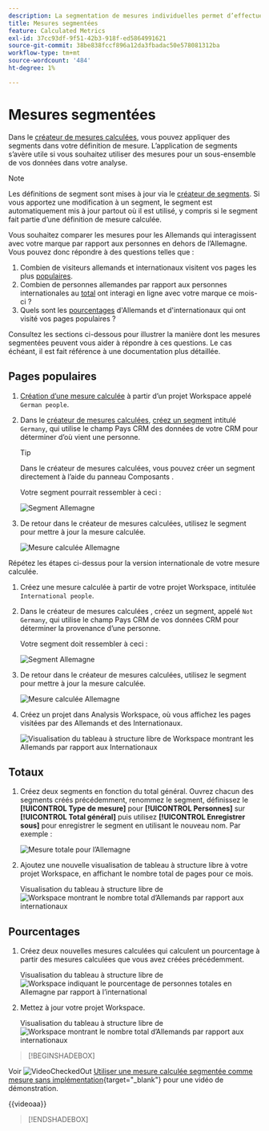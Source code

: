 ```yaml
---
description: La segmentation de mesures individuelles permet d’effectuer des comparaisons de mesures dans le même rapport.
title: Mesures segmentées
feature: Calculated Metrics
exl-id: 37cc93df-9f51-42b3-918f-ed5864991621
source-git-commit: 38be838fccf896a12da3fbadac50e578081312ba
workflow-type: tm+mt
source-wordcount: '484'
ht-degree: 1%

---
```


# Mesures segmentées

Dans le [créateur de mesures calculées](cm-build-metrics.md#definition-builder), vous pouvez appliquer des segments dans votre définition de mesure. L’application de segments s’avère utile si vous souhaitez utiliser des mesures pour un sous-ensemble de vos données dans votre analyse.

>[!NOTE]
>
>Les définitions de segment sont mises à jour via le [créateur de segments](/help/components/segments/seg-builder.md). Si vous apportez une modification à un segment, le segment est automatiquement mis à jour partout où il est utilisé, y compris si le segment fait partie d’une définition de mesure calculée.
>

Vous souhaitez comparer les mesures pour les Allemands qui interagissent avec votre marque par rapport aux personnes en dehors de l’Allemagne. Vous pouvez donc répondre à des questions telles que :

1. Combien de visiteurs allemands et internationaux visitent vos pages les plus [populaires](#popular-pages).
1. Combien de personnes allemandes par rapport aux personnes internationales au [total](#totals) ont interagi en ligne avec votre marque ce mois-ci ?
1. Quels sont les [pourcentages](#percentages) d&#39;Allemands et d&#39;internationaux qui ont visité vos pages populaires ?

Consultez les sections ci-dessous pour illustrer la manière dont les mesures segmentées peuvent vous aider à répondre à ces questions. Le cas échéant, il est fait référence à une documentation plus détaillée.

## Pages populaires

1. [Création d’une mesure calculée](cm-workflow.md) à partir d’un projet Workspace appelé `German people`.
1. Dans le [créateur de mesures calculées](cm-build-metrics.md), [créez un segment](/help/components/segments/seg-builder.md) intitulé `Germany`, qui utilise le champ Pays CRM des données de votre CRM pour déterminer d’où vient une personne.

   >[!TIP]
   >
   >Dans le créateur de mesures calculées, vous pouvez créer un segment directement à l’aide du panneau Composants .
   >   

   Votre segment pourrait ressembler à ceci :

   ![Segment Allemagne](assets/filter-germany.png)

1. De retour dans le créateur de mesures calculées, utilisez le segment pour mettre à jour la mesure calculée.

   ![Mesure calculée Allemagne](assets/calculated-metric-germany.png)

Répétez les étapes ci-dessus pour la version internationale de votre mesure calculée.

1. Créez une mesure calculée à partir de votre projet Workspace, intitulée `International people`.
1. Dans le créateur de mesures calculées , créez un segment, appelé `Not Germany`, qui utilise le champ Pays CRM de vos données CRM pour déterminer la provenance d’une personne.

   Votre segment doit ressembler à ceci :

   ![Segment Allemagne](assets/filter-not-germany.png)

1. De retour dans le créateur de mesures calculées, utilisez le segment pour mettre à jour la mesure calculée.

   ![Mesure calculée Allemagne](assets/calculated-metric-notgermany.png)


1. Créez un projet dans Analysis Workspace, où vous affichez les pages visitées par des Allemands et des Internationaux.

   ![Visualisation du tableau à structure libre de Workspace montrant les Allemands par rapport aux Internationaux](assets/workspace-german-vs-international.png)


## Totaux

1. Créez deux segments en fonction du total général. Ouvrez chacun des segments créés précédemment, renommez le segment, définissez le **[!UICONTROL Type de mesure]** pour **[!UICONTROL Personnes]** sur **[!UICONTROL Total général]** puis utilisez **[!UICONTROL Enregistrer sous]** pour enregistrer le segment en utilisant le nouveau nom. Par exemple :

   ![Mesure totale pour l’Allemagne](assets/calculated-metric-germany-total.png)

1. Ajoutez une nouvelle visualisation de tableau à structure libre à votre projet Workspace, en affichant le nombre total de pages pour ce mois.

   Visualisation du tableau à structure libre de ![Workspace montrant le nombre total d’Allemands par rapport aux internationaux](assets/workspace-german-vs-international-totals.png)


## Pourcentages

1. Créez deux nouvelles mesures calculées qui calculent un pourcentage à partir des mesures calculées que vous avez créées précédemment.

   Visualisation du tableau à structure libre de ![Workspace indiquant le pourcentage de personnes totales en Allemagne par rapport à l’international](assets/calculated-metric-germany-total-percentage.png)


1. Mettez à jour votre projet Workspace.

   Visualisation du tableau à structure libre de ![Workspace montrant le nombre total d’Allemands par rapport aux internationaux](assets/workspace-german-vs-international-totals-percentage.png)



>[!BEGINSHADEBOX]

Voir ![VideoCheckedOut](/help/assets/icons/VideoCheckedOut.svg) [Utiliser une mesure calculée segmentée comme mesure sans implémentation](https://video.tv.adobe.com/v/37941?quality=12&learn=on&captions=fre_fr){target="_blank"} pour une vidéo de démonstration.

{{videoaa}}

>[!ENDSHADEBOX]

